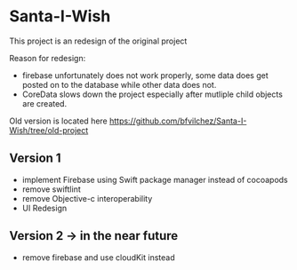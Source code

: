 # Santa-I-Wish

This project is an redesign of the original project

Reason for redesign: 
  - firebase unfortunately does not work properly, some data does get posted on to the database while other data does not. 
  - CoreData slows down the project especially after mutliple child objects are created. 
  
Old version is located here https://github.com/bfvilchez/Santa-I-Wish/tree/old-project

## Version 1
- implement Firebase using Swift package manager instead of cocoapods
- remove swiftlint
- remove Objective-c interoperability
- UI Redesign

## Version 2 -> in the near future
- remove firebase and use cloudKit instead

